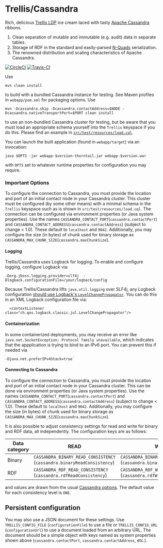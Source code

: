 # Trellis/Cassandra
Rich, delicious [Trellis LDP](https://github.com/trellis-ldp/trellis) ice cream laced with tasty [Apache Cassandra](https://cassandra.apache.org/) ribbons.

1. Clean separation of mutable and immutable (e.g. audit) data in separate tables.
2. Storage of RDF in the standard and easily-parsed [N-Quads](https://www.w3.org/TR/n-quads/) serialization.
3. The renowned distribution and scaling characteristics of Apache Cassandra.

[![CircleCI](https://circleci.com/gh/ajs6f/trellis-cassandra/tree/master.svg?style=svg)](https://circleci.com/gh/ajs6f/trellis-cassandra/tree/master)
[![Travis-CI](https://travis-ci.org/ajs6f/trellis-cassandra.svg?branch=master)](https://travis-ci.org/ajs6f/trellis-cassandra)

Use
```
mvn clean install
```
to build with a bundled Cassandra instance for testing. See Maven profiles in `webapp/pom.xml` for packaging options. Use
```
mvn -Dcassandra.skip -Dcassandra.contactAddress=$NODE -Dcassandra.nativeTransportPort=$PORT clean install
```
 to use an non-bundled Cassandra cluster for testing, but be aware that you must load an appropriate schema yourself into the `Trellis` keyspace if you do this. Please find an example in [`src/test/resources/load.cql`](src/test/resources/load.cql).

You can launch the built application (found in `webapp/target`) via an invocation:
```
java $OPTS -jar webapp-$version-thorntail.jar webapp-$version.war
```
with `OPTS` set to whatever runtime properties for configuration you may require.

### Important Options

To configure the connection to Cassandra, you must provide the location and port of an initial contact node in your Cassandra cluster. This cluster must be configured (by some other means) with a minimal schema in the `Trellis` keyspace such as is shown in `src/test/resources/load.cql`. The connection can be configured via environment properties (or Java system properties). Use the names `CASSANDRA_CONTACT_PORT`(`cassandra.contactPort`) and `CASSANDRA_CONTACT_ADDRESS`(`cassandra.contactAddress`) (subject to change < 1.0). These default to `localhost` and `9042`. Additionally, you may configure the size (in bytes) of chunk used for binary storage as `CASSANDRA_MAX_CHUNK_SIZE`(`cassandra.maxChunkSize`).

#### Logging
Trellis/Cassandra uses Logback for logging. To enable and configure logging, configure Logback via:
```
-Dorg.jboss.logging.provider=slf4j  -Dlogback.configurationFile=/your/logback/config
```
Because Trellis/Cassandra lifts `java.util.logging` over SLF4j, any Logback configuration [should use Logback's `LevelChangePropagator`](https://logback.qos.ch/manual/configuration.html#LevelChangePropagator). You can do this in an XML Logback configuration file via:
```
  <contextListener class="ch.qos.logback.classic.jul.LevelChangePropagator"/>
```
#### Containerization
In some containerized deployments, you may receive an error like `java.net.SocketException: Protocol family unavailable`, which indicates that the appplication is trying to bind to an IPv6 port. You can prevent this if needed via
```
-Djava.net.preferIPv4Stack=true`
```
#### Connecting to Cassandra
To configure the connection to Cassandra, you must provide the location and port of an initial contact node in your Cassandra cluster. This can be done via environment properties (or Java system properties). Use the names `CASSANDRA_CONTACT_PORT`(`cassandra.contactPort`) and `CASSANDRA_CONTACT_ADDRESS`(`cassandra.contactAddress`) (subject to change < 1.0). These default to `localhost` and `9042`. Additionally, you may configure the size (in bytes) of chunk used for binary storage as `CASSANDRA_MAX_CHUNK_SIZE`(`cassandra.maxChunkSize`).

It is also possible to adjust consistency settings for read and write for binary and RDF data, all independently. The configuration keys are as follows:

| Data category | READ | WRITE |
| ------------- | ---- | ----- |
| Binary | `CASSANDRA_BINARY_READ_CONSISTENCY` (`cassandra.binaryReadConsistency`) | `CASSANDRA_BINARY_WRITE_CONSISTENCY` (`cassandra.binaryWriteConsistency`) |
| RDF | `CASSANDRA_RDF_READ_CONSISTENCY` (`cassandra.rdfReadConsistency`) |  `CASSANDRA_RDF_WRITE_CONSISTENCY` (`cassandra.rdfWriteConsistency`) |

and values are drawn from the usual [Cassandra options](https://cassandra.apache.org/doc/latest/architecture/dynamo.html#tunable-consistency). The default value for each consistency level is `ONE`.
## Persistent configuration
You may also use a JSON document for these settings. Use `TRELLIS_CONFIG_FILE` (`configurationFile`) to use a file or `TRELLIS_CONFIG_URL` (`configurationUrl`) to use a document loaded from an arbitrary URL. The document should be a simple object with keys named as system properties shown above (`cassandra.contactPort`, `cassandra.contactAddress`, etc.).



